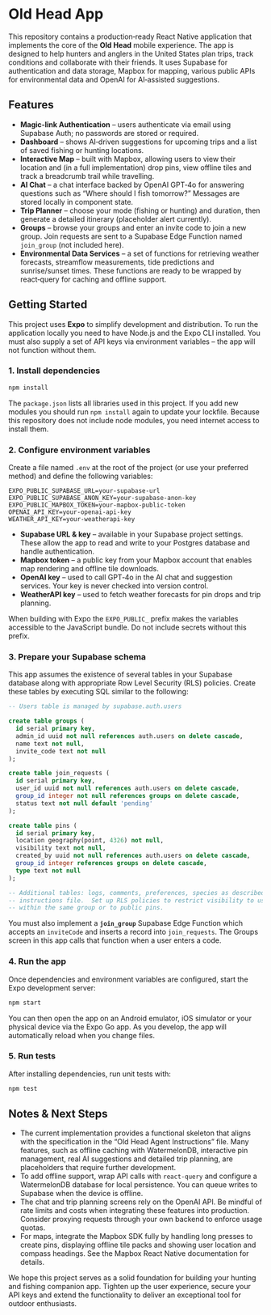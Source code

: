 # Old Head App

This repository contains a production‑ready React Native application that implements the core of the **Old Head** mobile experience.  The app is designed to help hunters and anglers in the United States plan trips, track conditions and collaborate with their friends.  It uses Supabase for authentication and data storage, Mapbox for mapping, various public APIs for environmental data and OpenAI for AI‑assisted suggestions.

## Features

* **Magic‑link Authentication** – users authenticate via email using Supabase Auth; no passwords are stored or required.
* **Dashboard** – shows AI‑driven suggestions for upcoming trips and a list of saved fishing or hunting locations.
* **Interactive Map** – built with Mapbox, allowing users to view their location and (in a full implementation) drop pins, view offline tiles and track a breadcrumb trail while travelling.
* **AI Chat** – a chat interface backed by OpenAI GPT‑4o for answering questions such as “Where should I fish tomorrow?”  Messages are stored locally in component state.
* **Trip Planner** – choose your mode (fishing or hunting) and duration, then generate a detailed itinerary (placeholder alert currently).
* **Groups** – browse your groups and enter an invite code to join a new group.  Join requests are sent to a Supabase Edge Function named `join_group` (not included here).
* **Environmental Data Services** – a set of functions for retrieving weather forecasts, streamflow measurements, tide predictions and sunrise/sunset times.  These functions are ready to be wrapped by react‑query for caching and offline support.

## Getting Started

This project uses **Expo** to simplify development and distribution.  To run the application locally you need to have Node.js and the Expo CLI installed.  You must also supply a set of API keys via environment variables – the app will not function without them.

### 1. Install dependencies

```sh
npm install
```

The `package.json` lists all libraries used in this project.  If you add new modules you should run `npm install` again to update your lockfile.  Because this repository does not include node modules, you need internet access to install them.

### 2. Configure environment variables

Create a file named `.env` at the root of the project (or use your preferred method) and define the following variables:

```env
EXPO_PUBLIC_SUPABASE_URL=your-supabase-url
EXPO_PUBLIC_SUPABASE_ANON_KEY=your-supabase-anon-key
EXPO_PUBLIC_MAPBOX_TOKEN=your-mapbox-public-token
OPENAI_API_KEY=your-openai-api-key
WEATHER_API_KEY=your-weatherapi-key
```

* **Supabase URL & key** – available in your Supabase project settings.  These allow the app to read and write to your Postgres database and handle authentication.
* **Mapbox token** – a public key from your Mapbox account that enables map rendering and offline tile downloads.
* **OpenAI key** – used to call GPT‑4o in the AI chat and suggestion services.  Your key is never checked into version control.
* **WeatherAPI key** – used to fetch weather forecasts for pin drops and trip planning.

When building with Expo the `EXPO_PUBLIC_` prefix makes the variables accessible to the JavaScript bundle.  Do not include secrets without this prefix.

### 3. Prepare your Supabase schema

This app assumes the existence of several tables in your Supabase database along with appropriate Row Level Security (RLS) policies.  Create these tables by executing SQL similar to the following:

```sql
-- Users table is managed by supabase.auth.users

create table groups (
  id serial primary key,
  admin_id uuid not null references auth.users on delete cascade,
  name text not null,
  invite_code text not null
);

create table join_requests (
  id serial primary key,
  user_id uuid not null references auth.users on delete cascade,
  group_id integer not null references groups on delete cascade,
  status text not null default 'pending'
);

create table pins (
  id serial primary key,
  location geography(point, 4326) not null,
  visibility text not null,
  created_by uuid not null references auth.users on delete cascade,
  group_id integer references groups on delete cascade,
  type text not null
);

-- Additional tables: logs, comments, preferences, species as described in the
-- instructions file.  Set up RLS policies to restrict visibility to users
-- within the same group or to public pins.
```

You must also implement a **`join_group`** Supabase Edge Function which accepts an `inviteCode` and inserts a record into `join_requests`.  The Groups screen in this app calls that function when a user enters a code.

### 4. Run the app

Once dependencies and environment variables are configured, start the Expo development server:

```sh
npm start
```

You can then open the app on an Android emulator, iOS simulator or your physical device via the Expo Go app.  As you develop, the app will automatically reload when you change files.

### 5. Run tests

After installing dependencies, run unit tests with:

```sh
npm test
```

## Notes & Next Steps

* The current implementation provides a functional skeleton that aligns with the specification in the “Old Head Agent Instructions” file.  Many features, such as offline caching with WatermelonDB, interactive pin management, real AI suggestions and detailed trip planning, are placeholders that require further development.
* To add offline support, wrap API calls with `react-query` and configure a WatermelonDB database for local persistence.  You can queue writes to Supabase when the device is offline.
* The chat and trip planning screens rely on the OpenAI API.  Be mindful of rate limits and costs when integrating these features into production.  Consider proxying requests through your own backend to enforce usage quotas.
* For maps, integrate the Mapbox SDK fully by handling long presses to create pins, displaying offline tile packs and showing user location and compass headings.  See the Mapbox React Native documentation for details.

We hope this project serves as a solid foundation for building your hunting and fishing companion app.  Tighten up the user experience, secure your API keys and extend the functionality to deliver an exceptional tool for outdoor enthusiasts.